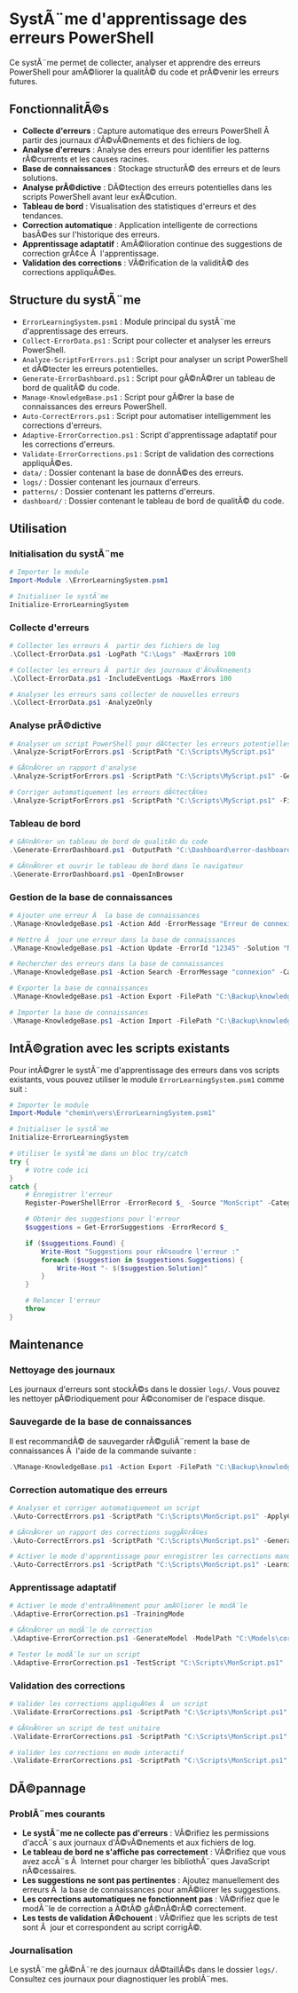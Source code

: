 ﻿# SystÃ¨me d'apprentissage des erreurs PowerShell

Ce systÃ¨me permet de collecter, analyser et apprendre des erreurs PowerShell pour amÃ©liorer la qualitÃ© du code et prÃ©venir les erreurs futures.

## FonctionnalitÃ©s

- **Collecte d'erreurs** : Capture automatique des erreurs PowerShell Ã  partir des journaux d'Ã©vÃ©nements et des fichiers de log.
- **Analyse d'erreurs** : Analyse des erreurs pour identifier les patterns rÃ©currents et les causes racines.
- **Base de connaissances** : Stockage structurÃ© des erreurs et de leurs solutions.
- **Analyse prÃ©dictive** : DÃ©tection des erreurs potentielles dans les scripts PowerShell avant leur exÃ©cution.
- **Tableau de bord** : Visualisation des statistiques d'erreurs et des tendances.
- **Correction automatique** : Application intelligente de corrections basÃ©es sur l'historique des erreurs.
- **Apprentissage adaptatif** : AmÃ©lioration continue des suggestions de correction grÃ¢ce Ã  l'apprentissage.
- **Validation des corrections** : VÃ©rification de la validitÃ© des corrections appliquÃ©es.

## Structure du systÃ¨me

- `ErrorLearningSystem.psm1` : Module principal du systÃ¨me d'apprentissage des erreurs.
- `Collect-ErrorData.ps1` : Script pour collecter et analyser les erreurs PowerShell.
- `Analyze-ScriptForErrors.ps1` : Script pour analyser un script PowerShell et dÃ©tecter les erreurs potentielles.
- `Generate-ErrorDashboard.ps1` : Script pour gÃ©nÃ©rer un tableau de bord de qualitÃ© du code.
- `Manage-KnowledgeBase.ps1` : Script pour gÃ©rer la base de connaissances des erreurs PowerShell.
- `Auto-CorrectErrors.ps1` : Script pour automatiser intelligemment les corrections d'erreurs.
- `Adaptive-ErrorCorrection.ps1` : Script d'apprentissage adaptatif pour les corrections d'erreurs.
- `Validate-ErrorCorrections.ps1` : Script de validation des corrections appliquÃ©es.
- `data/` : Dossier contenant la base de donnÃ©es des erreurs.
- `logs/` : Dossier contenant les journaux d'erreurs.
- `patterns/` : Dossier contenant les patterns d'erreurs.
- `dashboard/` : Dossier contenant le tableau de bord de qualitÃ© du code.

## Utilisation

### Initialisation du systÃ¨me

```powershell
# Importer le module
Import-Module .\ErrorLearningSystem.psm1

# Initialiser le systÃ¨me
Initialize-ErrorLearningSystem
```

### Collecte d'erreurs

```powershell
# Collecter les erreurs Ã  partir des fichiers de log
.\Collect-ErrorData.ps1 -LogPath "C:\Logs" -MaxErrors 100

# Collecter les erreurs Ã  partir des journaux d'Ã©vÃ©nements
.\Collect-ErrorData.ps1 -IncludeEventLogs -MaxErrors 100

# Analyser les erreurs sans collecter de nouvelles erreurs
.\Collect-ErrorData.ps1 -AnalyzeOnly
```

### Analyse prÃ©dictive

```powershell
# Analyser un script PowerShell pour dÃ©tecter les erreurs potentielles
.\Analyze-ScriptForErrors.ps1 -ScriptPath "C:\Scripts\MyScript.ps1"

# GÃ©nÃ©rer un rapport d'analyse
.\Analyze-ScriptForErrors.ps1 -ScriptPath "C:\Scripts\MyScript.ps1" -GenerateReport

# Corriger automatiquement les erreurs dÃ©tectÃ©es
.\Analyze-ScriptForErrors.ps1 -ScriptPath "C:\Scripts\MyScript.ps1" -FixErrors
```

### Tableau de bord

```powershell
# GÃ©nÃ©rer un tableau de bord de qualitÃ© du code
.\Generate-ErrorDashboard.ps1 -OutputPath "C:\Dashboard\error-dashboard.html"

# GÃ©nÃ©rer et ouvrir le tableau de bord dans le navigateur
.\Generate-ErrorDashboard.ps1 -OpenInBrowser
```

### Gestion de la base de connaissances

```powershell
# Ajouter une erreur Ã  la base de connaissances
.\Manage-KnowledgeBase.ps1 -Action Add -ErrorMessage "Erreur de connexion" -Category "Network" -Solution "VÃ©rifier les paramÃ¨tres de connexion"

# Mettre Ã  jour une erreur dans la base de connaissances
.\Manage-KnowledgeBase.ps1 -Action Update -ErrorId "12345" -Solution "Nouvelle solution"

# Rechercher des erreurs dans la base de connaissances
.\Manage-KnowledgeBase.ps1 -Action Search -ErrorMessage "connexion" -Category "Network"

# Exporter la base de connaissances
.\Manage-KnowledgeBase.ps1 -Action Export -FilePath "C:\Backup\knowledge-base.json"

# Importer la base de connaissances
.\Manage-KnowledgeBase.ps1 -Action Import -FilePath "C:\Backup\knowledge-base.json"
```

## IntÃ©gration avec les scripts existants

Pour intÃ©grer le systÃ¨me d'apprentissage des erreurs dans vos scripts existants, vous pouvez utiliser le module `ErrorLearningSystem.psm1` comme suit :

```powershell
# Importer le module
Import-Module "chemin\vers\ErrorLearningSystem.psm1"

# Initialiser le systÃ¨me
Initialize-ErrorLearningSystem

# Utiliser le systÃ¨me dans un bloc try/catch
try {
    # Votre code ici
}
catch {
    # Enregistrer l'erreur
    Register-PowerShellError -ErrorRecord $_ -Source "MonScript" -Category "MonCategorie"

    # Obtenir des suggestions pour l'erreur
    $suggestions = Get-ErrorSuggestions -ErrorRecord $_

    if ($suggestions.Found) {
        Write-Host "Suggestions pour rÃ©soudre l'erreur :"
        foreach ($suggestion in $suggestions.Suggestions) {
            Write-Host "- $($suggestion.Solution)"
        }
    }

    # Relancer l'erreur
    throw
}
```

## Maintenance

### Nettoyage des journaux

Les journaux d'erreurs sont stockÃ©s dans le dossier `logs/`. Vous pouvez les nettoyer pÃ©riodiquement pour Ã©conomiser de l'espace disque.

### Sauvegarde de la base de connaissances

Il est recommandÃ© de sauvegarder rÃ©guliÃ¨rement la base de connaissances Ã  l'aide de la commande suivante :

```powershell
.\Manage-KnowledgeBase.ps1 -Action Export -FilePath "C:\Backup\knowledge-base.json"
```

### Correction automatique des erreurs

```powershell
# Analyser et corriger automatiquement un script
.\Auto-CorrectErrors.ps1 -ScriptPath "C:\Scripts\MonScript.ps1" -ApplyCorrections

# GÃ©nÃ©rer un rapport des corrections suggÃ©rÃ©es
.\Auto-CorrectErrors.ps1 -ScriptPath "C:\Scripts\MonScript.ps1" -GenerateReport

# Activer le mode d'apprentissage pour enregistrer les corrections manuelles
.\Auto-CorrectErrors.ps1 -ScriptPath "C:\Scripts\MonScript.ps1" -LearningMode
```

### Apprentissage adaptatif

```powershell
# Activer le mode d'entraÃ®nement pour amÃ©liorer le modÃ¨le
.\Adaptive-ErrorCorrection.ps1 -TrainingMode

# GÃ©nÃ©rer un modÃ¨le de correction
.\Adaptive-ErrorCorrection.ps1 -GenerateModel -ModelPath "C:\Models\correction-model.json"

# Tester le modÃ¨le sur un script
.\Adaptive-ErrorCorrection.ps1 -TestScript "C:\Scripts\MonScript.ps1"
```

### Validation des corrections

```powershell
# Valider les corrections appliquÃ©es Ã  un script
.\Validate-ErrorCorrections.ps1 -ScriptPath "C:\Scripts\MonScript.ps1" -TestPath "C:\Scripts\Tests\MonScript.Tests.ps1"

# GÃ©nÃ©rer un script de test unitaire
.\Validate-ErrorCorrections.ps1 -ScriptPath "C:\Scripts\MonScript.ps1" -GenerateTestScript

# Valider les corrections en mode interactif
.\Validate-ErrorCorrections.ps1 -ScriptPath "C:\Scripts\MonScript.ps1" -Interactive
```

## DÃ©pannage

### ProblÃ¨mes courants

- **Le systÃ¨me ne collecte pas d'erreurs** : VÃ©rifiez les permissions d'accÃ¨s aux journaux d'Ã©vÃ©nements et aux fichiers de log.
- **Le tableau de bord ne s'affiche pas correctement** : VÃ©rifiez que vous avez accÃ¨s Ã  Internet pour charger les bibliothÃ¨ques JavaScript nÃ©cessaires.
- **Les suggestions ne sont pas pertinentes** : Ajoutez manuellement des erreurs Ã  la base de connaissances pour amÃ©liorer les suggestions.
- **Les corrections automatiques ne fonctionnent pas** : VÃ©rifiez que le modÃ¨le de correction a Ã©tÃ© gÃ©nÃ©rÃ© correctement.
- **Les tests de validation Ã©chouent** : VÃ©rifiez que les scripts de test sont Ã  jour et correspondent au script corrigÃ©.

### Journalisation

Le systÃ¨me gÃ©nÃ¨re des journaux dÃ©taillÃ©s dans le dossier `logs/`. Consultez ces journaux pour diagnostiquer les problÃ¨mes.
